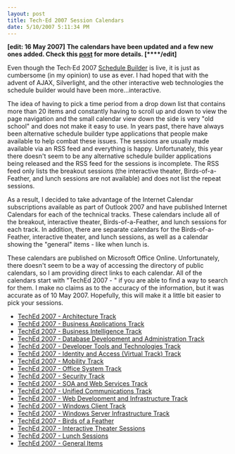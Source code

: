 ```yaml
---
layout: post
title: Tech·Ed 2007 Session Calendars
date: 5/10/2007 5:11:34 PM
---
```


**[edit: 16 May 2007]** **The calendars have been updated and a few new ones added. Check this **[**post**](http://geekswithblogs.net/sdorman/archive/2007/05/15/Added-Management-and-Operations-Track-Calendar.aspx)** for more details. [****/edit]**

Even though the Tech·Ed 2007 [Schedule Builder](https://www.msteched.com/Sessions.aspx) is live, it is just as cumbersome (in my opinion) to use as ever. I had hoped that with the advent of AJAX, Silverlight, and the other interactive web technologies the schedule builder would have been more...interactive.

The idea of having to pick a time period from a drop down list that contains more than 20 items and constantly having to scroll up and down to view the page navigation and the small calendar view down the side is very "old school" and does not make it easy to use. In years past, there have always been alternative schedule builder type applications that people make available to help combat these issues. The sessions are usually made available via an RSS feed and everything is happy. Unfortunately, this year there doesn't seem to be any alternative schedule builder applications being released and the RSS feed for the sessions is incomplete. The RSS feed only lists the breakout sessions (the interactive theater, Birds-of-a-Feather, and lunch sessions are not available) and does not list the repeat sessions.

As a result, I decided to take advantage of the Internet Calendar subscriptions available as part of Outlook 2007 and have published Internet Calendars for each of the technical tracks. These calendars include all of the breakout, interactive theater, Birds-of-a-Feather, and lunch sessions for each track. In addition, there are separate calendars for the Birds-of-a-Feather, interactive theater, and lunch sessions, as well as a calendar showing the "general" items - like when lunch is.

These calendars are published on Microsoft Office Online. Unfortunately, there doesn't seem to be a way of accessing the directory of public calendars, so I am providing direct links to each calendar. All of the calendars start with "TechEd 2007 - " if you are able to find a way to search for them. I make no claims as to the accuracy of the information, but it was accurate as of 10 May 2007. Hopefully, this will make it a little bit easier to pick your sessions.

*   [TechEd 2007 - Architecture Track](webcals://calendars.office.microsoft.com/pubcalstorage/q40rvv4z74713/TechEd_2007_-_Architecture_Track_Calendar.ics) 
*   [TechEd 2007 - Business Applications Track](webcals://calendars.office.microsoft.com/pubcalstorage/q40rvv4z74713/TechEd_2007_-_Business_Applications_Track_Calendar.ics) 
*   [TechEd 2007 - Business Intelligence Track](webcals://calendars.office.microsoft.com/pubcalstorage/q40rvv4z74713/TechEd_2007_-_Business_Intelligence_Track_Calendar.ics) 
*   [TechEd 2007 - Database Development and Administration Track](webcals://calendars.office.microsoft.com/pubcalstorage/q40rvv4z74713/TechEd_2007_-_Database_Development_and_Administration_Track_Calendar.ics) 
*   [TechEd 2007 - Developer Tools and Technologies Track](webcals://calendars.office.microsoft.com/pubcalstorage/q40rvv4z74713/TechEd_2007_-_Developer_Tools_and_Technologies_Track_Calendar.ics) 
*   [TechEd 2007 - Identity and Access (Virtual Track) Track](webcals://calendars.office.microsoft.com/pubcalstorage/q40rvv4z74713/TechEd_2007_-_Identity_and_Access_%28Virtual_Track%29_Track_Calendar.ics) 
*   [TechEd 2007 - Mobility Track](webcals://calendars.office.microsoft.com/pubcalstorage/q40rvv4z74713/TechEd_2007_-_Mobility_Track_Calendar.ics) 
*   [TechEd 2007 - Office System Track](webcals://calendars.office.microsoft.com/pubcalstorage/q40rvv4z74713/TechEd_2007_-_Office_System_Track_Calendar.ics) 
*   [TechEd 2007 - Security Track](webcals://calendars.office.microsoft.com/pubcalstorage/q40rvv4z74713/TechEd_2007_-_Security_Track_Calendar.ics) 
*   [TechEd 2007 - SOA and Web Services Track](webcals://calendars.office.microsoft.com/pubcalstorage/q40rvv4z74713/TechEd_2007_-_SOA_and_Web_Services_Track_Calendar.ics) 
*   [TechEd 2007 - Unified Communications Track](webcals://calendars.office.microsoft.com/pubcalstorage/q40rvv4z74713/TechEd_2007_-_Unified_Communications_Track_Calendar.ics) 
*   [TechEd 2007 - Web Development and Infrastructure Track](webcals://calendars.office.microsoft.com/pubcalstorage/q40rvv4z74713/TechEd_2007_-_Web_Development_and_Infrastructure_Track_Calendar.ics) 
*   [TechEd 2007 - Windows Client Track](webcals://calendars.office.microsoft.com/pubcalstorage/q40rvv4z74713/TechEd_2007_-_Windows_Client_Track_Calendar.ics) 
*   [TechEd 2007 - Windows Server Infrastructure Track](webcals://calendars.office.microsoft.com/pubcalstorage/q40rvv4z74713/TechEd_2007_-_Windows_Server_Infrastructure_Track_Calendar.ics) 
*   [TechEd 2007 - Birds of a Feather](webcals://calendars.office.microsoft.com/pubcalstorage/q40rvv4z74713/TechEd_2007_-_Birds_of_a_Feather_Calendar.ics) 
*   [TechEd 2007 - Interactive Theater Sessions](webcals://calendars.office.microsoft.com/pubcalstorage/q40rvv4z74713/TechEd_2007_-_Interactive_Theater_Sessions_Calendar.ics) 
*   [TechEd 2007 - Lunch Sessions](webcals://calendars.office.microsoft.com/pubcalstorage/q40rvv4z74713/TechEd_2007_-_Lunch_Sessions_Calendar.ics) 
*   [TechEd 2007 - General Items](webcals://calendars.office.microsoft.com/pubcalstorage/q40rvv4z74713/TechEd_2007_-_General_Items_Calendar.ics) 
